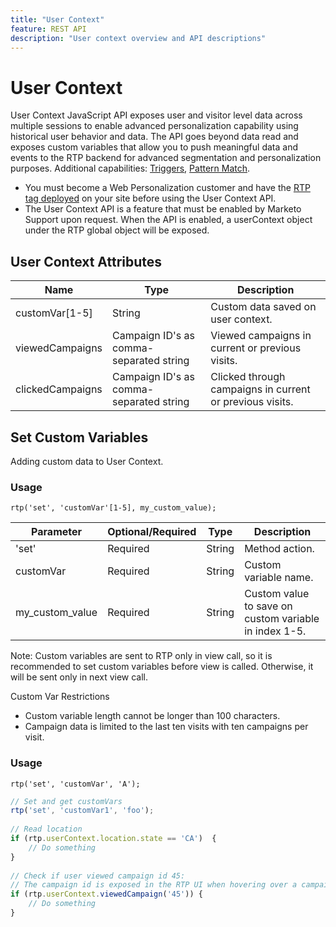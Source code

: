 ```yaml
---
title: "User Context"
feature: REST API
description: "User context overview and API descriptions"
---
```


# User Context

User Context JavaScript API exposes user and visitor level data across multiple sessions to enable advanced personalization capability using historical user behavior and data. The API goes beyond data read and exposes custom variables that allow you to push meaningful data and events to the RTP backend for advanced segmentation and personalization purposes. Additional capabilities: [Triggers](../javascript-api/triggers.md), [Pattern Match](../javascript-api/pattern-match.md).

- You must become a Web Personalization customer and have the [RTP tag deployed](https://experienceleague.adobe.com/en/docs/marketo/using/product-docs/web-personalization/rtp-tag-implementation/deploy-the-rtp-javascript) on your site before using the User Context API.
- The User Context API is a feature that must be enabled by Marketo Support upon request. When the API is enabled, a userContext object under the RTP global object will be exposed.

## User Context Attributes

| Name             | Type  | Description   |
|------------------|-------------|------|
| customVar[1-5]   | String  | Custom data saved on user context.  |
| viewedCampaigns  | Campaign ID's as comma-separated string | Viewed campaigns in current or previous visits. |
| clickedCampaigns | Campaign ID's as comma-separated string | Clicked through campaigns in current or previous visits. |

## Set Custom Variables

Adding custom data to User Context.

### Usage

`rtp('set', 'customVar'[1-5], my_custom_value);`

| Parameter       | Optional/Required | Type   | Description            |
|-----------------|-------------------|--------|-----------------|
| 'set'           | Required          | String | Method action.     |
| customVar       | Required          | String | Custom variable name.   |
| my_custom_value | Required          | String | Custom value to save on custom variable in index 1-5. |

Note: Custom variables are sent to RTP only in view call, so it is recommended to set custom variables before view is called. Otherwise, it will be sent only in next view call.

Custom Var Restrictions

- Custom variable length cannot be longer than 100 characters.
- Campaign data is limited to the last ten visits with ten campaigns per visit.

### Usage

`rtp('set', 'customVar', 'A');`

```javascript
// Set and get customVars
rtp('set', 'customVar1', 'foo');
 
// Read location 
if (rtp.userContext.location.state == 'CA')  {
    // Do something
}
 
// Check if user viewed campaign id 45:
// The campaign id is exposed in the RTP UI when hovering over a campaign name.
if (rtp.userContext.viewedCampaign('45')) {
    // Do something
}
```

